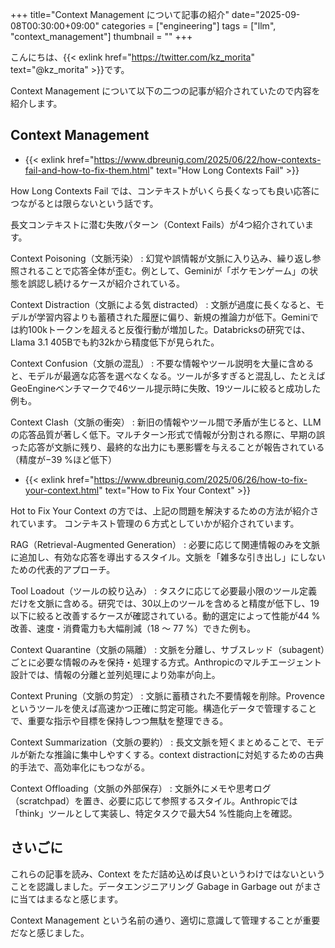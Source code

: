 +++
title="Context Management について記事の紹介"
date="2025-09-08T00:30:00+09:00"
categories = ["engineering"]
tags = ["llm", "context_management"]
thumbnail = ""
+++

こんにちは、{{< exlink href="https://twitter.com/kz_morita" text="@kz_morita" >}}です。

Context Management について以下の二つの記事が紹介されていたので内容を紹介します。


## Context Management

- {{< exlink href="https://www.dbreunig.com/2025/06/22/how-contexts-fail-and-how-to-fix-them.html" text="How Long Contexts Fail" >}} 


How Long Contexts Fail では、コンテキストがいくら長くなっても良い応答につながるとは限らないという話です。

長文コンテキストに潜む失敗パターン（Context Fails）が4つ紹介されています。

Context Poisoning（文脈汚染）
: 幻覚や誤情報が文脈に入り込み、繰り返し参照されることで応答全体が歪む。例として、Geminiが「ポケモンゲーム」の状態を誤認し続けるケースが紹介されている。 

Context Distraction（文脈による気 distracted）
: 文脈が過度に長くなると、モデルが学習内容よりも蓄積された履歴に偏り、新規の推論力が低下。Geminiでは約100kトークンを超えると反復行動が増加した。Databricksの研究では、Llama 3.1 405Bでも約32kから精度低下が見られた。 

Context Confusion（文脈の混乱）
: 不要な情報やツール説明を大量に含めると、モデルが最適な応答を選べなくなる。ツールが多すぎると混乱し、たとえばGeoEngineベンチマークで46ツール提示時に失敗、19ツールに絞ると成功した例も。 

Context Clash（文脈の衝突）
: 新旧の情報やツール間で矛盾が生じると、LLMの応答品質が著しく低下。マルチターン形式で情報が分割される際に、早期の誤った応答が文脈に残り、最終的な出力にも悪影響を与えることが報告されている（精度が−39 %ほど低下） 


- {{< exlink href="https://www.dbreunig.com/2025/06/26/how-to-fix-your-context.html" text="How to Fix Your Context" >}}

Hot to Fix Your Context の方では、上記の問題を解決するための方法が紹介されています。
コンテキスト管理の６方式としていかが紹介されています。


RAG（Retrieval-Augmented Generation）
: 必要に応じて関連情報のみを文脈に追加し、有効な応答を導出するスタイル。文脈を「雑多な引き出し」にしないための代表的アプローチ。 

Tool Loadout（ツールの絞り込み）
: タスクに応じて必要最小限のツール定義だけを文脈に含める。研究では、30以上のツールを含めると精度が低下し、19以下に絞ると改善するケースが確認されている。動的選定によって性能が44 %改善、速度・消費電力も大幅削減（18 〜 77 %）できた例も。 

Context Quarantine（文脈の隔離）
: 文脈を分離し、サブスレッド（subagent）ごとに必要な情報のみを保持・処理する方式。Anthropicのマルチエージェント設計では、情報の分離と並列処理により効率が向上。 

Context Pruning（文脈の剪定）
: 文脈に蓄積された不要情報を削除。Provenceというツールを使えば高速かつ正確に剪定可能。構造化データで管理することで、重要な指示や目標を保持しつつ無駄を整理できる。 

Context Summarization（文脈の要約）
: 長文文脈を短くまとめることで、モデルが新たな推論に集中しやすくする。context distractionに対処するための古典的手法で、高効率化にもつながる。 

Context Offloading（文脈の外部保存）
: 文脈外にメモや思考ログ（scratchpad）を置き、必要に応じて参照するスタイル。Anthropicでは「think」ツールとして実装し、特定タスクで最大54 %性能向上を確認。


## さいごに

これらの記事を読み、Context をただ詰め込めば良いというわけではないということを認識しました。データエンジニアリング Gabage in Garbage out がまさに当てはまるなと感じます。

Context Management という名前の通り、適切に意識して管理することが重要だなと感じました。



